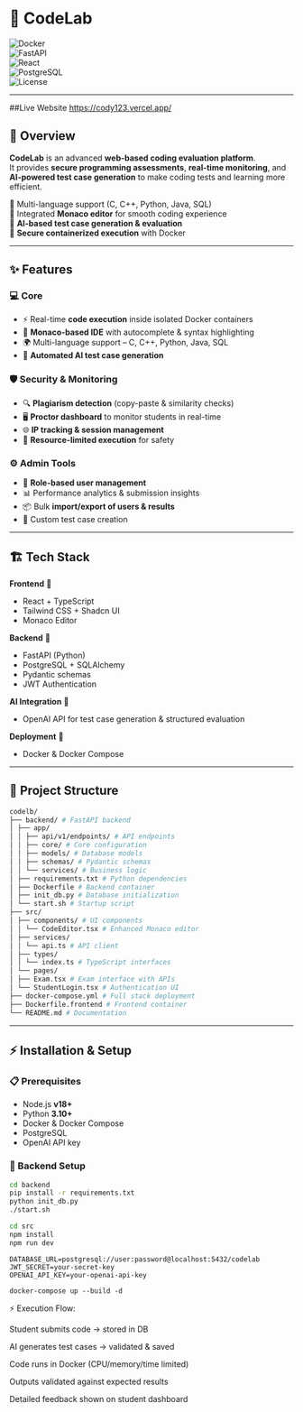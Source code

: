 # 🚀 CodeLab  

![Docker](https://img.shields.io/badge/Docker-Ready-blue?logo=docker)  
![FastAPI](https://img.shields.io/badge/FastAPI-Backend-success?logo=fastapi)  
![React](https://img.shields.io/badge/Frontend-React%20%2B%20TS-61DBFB?logo=react)  
![PostgreSQL](https://img.shields.io/badge/Database-PostgreSQL-336791?logo=postgresql)  
![License](https://img.shields.io/badge/License-MIT-yellow.svg)  

---

##Live Website
https://cody123.vercel.app/

## 🌟 Overview  

**CodeLab** is an advanced **web-based coding evaluation platform**.  
It provides **secure programming assessments**, **real-time monitoring**, and **AI-powered test case generation** to make coding tests and learning more efficient.

🔹 Multi-language support (C, C++, Python, Java, SQL)  
🔹 Integrated **Monaco editor** for smooth coding experience  
🔹 **AI-based test case generation & evaluation**  
🔹 **Secure containerized execution** with Docker  

---

## ✨ Features  

### 💻 Core  
- ⚡ Real-time **code execution** inside isolated Docker containers  
- 📝 **Monaco-based IDE** with autocomplete & syntax highlighting  
- 🌍 Multi-language support – C, C++, Python, Java, SQL  
- 🤖 **Automated AI test case generation**  

### 🛡️ Security & Monitoring  
- 🔍 **Plagiarism detection** (copy-paste & similarity checks)  
- 🖥️ **Proctor dashboard** to monitor students in real-time  
- 🌐 **IP tracking & session management**  
- 🛑 **Resource-limited execution** for safety  

### ⚙️ Admin Tools  
- 👥 **Role-based user management**  
- 📊 Performance analytics & submission insights  
- 📦 Bulk **import/export of users & results**  
- 🎯 Custom test case creation  

---

## 🏗️ Tech Stack  

**Frontend** 🎨  
- React + TypeScript  
- Tailwind CSS + Shadcn UI  
- Monaco Editor  

**Backend** 🔧  
- FastAPI (Python)  
- PostgreSQL + SQLAlchemy  
- Pydantic schemas  
- JWT Authentication  

**AI Integration** 🤖  
- OpenAI API for test case generation & structured evaluation  

**Deployment** 🐳  
- Docker & Docker Compose  

---

## 📂 Project Structure  

```bash
codelb/
├── backend/ # FastAPI backend
│ ├── app/
│ │ ├── api/v1/endpoints/ # API endpoints
│ │ ├── core/ # Core configuration
│ │ ├── models/ # Database models
│ │ ├── schemas/ # Pydantic schemas
│ │ └── services/ # Business logic
│ ├── requirements.txt # Python dependencies
│ ├── Dockerfile # Backend container
│ ├── init_db.py # Database initialization
│ └── start.sh # Startup script
├── src/
│ ├── components/ # UI components
│ │ └── CodeEditor.tsx # Enhanced Monaco editor
│ ├── services/
│ │ └── api.ts # API client
│ ├── types/
│ │ └── index.ts # TypeScript interfaces
│ └── pages/
│ ├── Exam.tsx # Exam interface with APIs
│ └── StudentLogin.tsx # Authentication UI
├── docker-compose.yml # Full stack deployment
├── Dockerfile.frontend # Frontend container
└── README.md # Documentation
```

---

## ⚡ Installation & Setup  

### 📋 Prerequisites  
- Node.js **v18+**  
- Python **3.10+**  
- Docker & Docker Compose  
- PostgreSQL  
- OpenAI API key  

### 🔧 Backend Setup  
```bash
cd backend
pip install -r requirements.txt
python init_db.py
./start.sh

cd src
npm install
npm run dev
```
```
DATABASE_URL=postgresql://user:password@localhost:5432/codelab
JWT_SECRET=your-secret-key
OPENAI_API_KEY=your-openai-api-key
```
```
docker-compose up --build -d
```

⚡ Execution Flow:

  Student submits code → stored in DB
  
  AI generates test cases → validated & saved
  
  Code runs in Docker (CPU/memory/time limited)
  
  Outputs validated against expected results
  
  Detailed feedback shown on student dashboard





